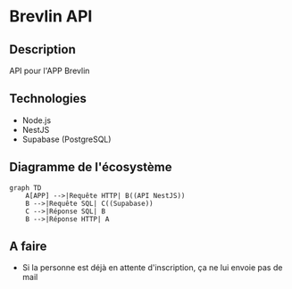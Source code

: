 # Brevlin API

## Description

API pour l'APP Brevlin

## Technologies

- Node.js
- NestJS
- Supabase (PostgreSQL)

## Diagramme de l'écosystème

```mermaid
graph TD
    A[APP] -->|Requête HTTP| B((API NestJS))
    B -->|Requête SQL| C((Supabase))
    C -->|Réponse SQL| B
    B -->|Réponse HTTP| A
```


## A faire

- Si la personne est déjà en attente d'inscription, ça ne lui envoie pas de mail